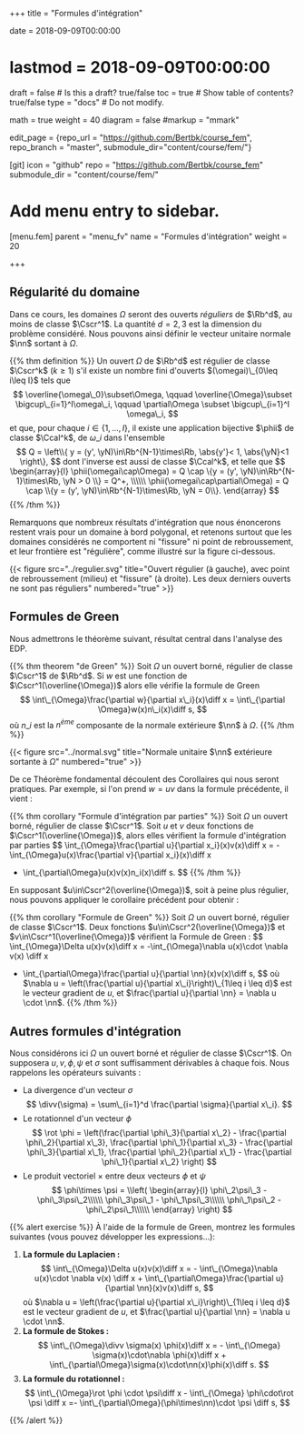 +++
title = "Formules d'intégration"

date = 2018-09-09T00:00:00
# lastmod = 2018-09-09T00:00:00

draft = false  # Is this a draft? true/false
toc = true  # Show table of contents? true/false
type = "docs"  # Do not modify.

math = true
weight = 40
diagram = false
#markup = "mmark"

edit_page = {repo_url = "https://github.com/Bertbk/course_fem", repo_branch = "master", submodule_dir="content/course/fem/"}

[git]
  icon = "github"
  repo = "https://github.com/Bertbk/course_fem"
  submodule_dir = "content/course/fem/"


# Add menu entry to sidebar.
[menu.fem]
  parent = "menu_fv"
  name = "Formules d'intégration"
  weight = 20


+++

$\newcommand{\Cb}{\mathbb{C}}$
$\newcommand{\Rb}{\mathbb{R}}$
$\newcommand{\PS}[2]{\left(#1,#2\right)}$
$\newcommand{\norm}[1]{\left\\|#1\right\\|}$
$\newcommand{\abs}[1]{\left|#1\right|}$
$\newcommand{\xx}{\mathbf{x}}$
$\newcommand{\yy}{\mathbf{y}}$
$\newcommand{\zz}{\mathbf{z}}$
$\newcommand{\nn}{\mathbf{n}}$
$\newcommand{\Ccal}{\mathcal{C}}$
$\newcommand{\Cscr}{\mathscr{C}}$
$\newcommand{\omegai}{\omega\_i}$
$\newcommand{\dsp}{\displaystyle}$
$\newcommand{\diff}{{\rm d}}$
$\newcommand{\divv}{{\rm div}}$
$\newcommand{\rot}{\mathbf{rot}}$
$\newcommand{\phii}{\phi\_i}$
$\newcommand{\yN}{y\_N}$

## Régularité du domaine

Dans ce cours, les domaines $\Omega$ seront des ouverts *réguliers* de $\Rb^d$, au moins de classe $\Cscr^1$. La quantité $d= 2,3$ est la dimension du problème considéré. Nous pouvons ainsi définir le vecteur unitaire normale $\nn$ sortant à $\Omega$.

{{% thm definition %}}
Un ouvert $\Omega$ de $\Rb^d$ est régulier de classe $\Cscr^k$ ($k\geq 1$) s'il existe un nombre fini d'ouverts $(\omegai)\_{0\leq i\leq I}$ tels que
$$
\overline{\omega\_0}\subset\Omega, \qquad \overline{\Omega}\subset \bigcup\_{i=1}^I\omega\_i, \qquad \partial\Omega \subset \bigcup\_{i=1}^I \omega\_i,
$$
et que, pour chaque $i\in\{1,\ldots,I\}$, il existe une application bijective $\phii$ de classe $\Ccal^k$, de $\omega\_i$ dans l'ensemble
$$
Q = \left\\{ y = (y', \yN)\in\Rb^{N-1}\times\Rb, \abs{y'}< 1, \abs{\yN}<1 \right\},
$$
dont l'inverse est aussi de classe $\Ccal^k$, et telle que
$$
\begin{array}{l}
\phii(\omegai\cap\Omega) = Q \cap \{y = (y', \yN)\in\Rb^{N-1}\times\Rb,  \yN > 0 \\} = Q^+, \\\\\\
\phii(\omegai\cap\partial\Omega) = Q \cap \\{y = (y', \yN)\in\Rb^{N-1}\times\Rb,  \yN = 0\\}.
\end{array}
$$
{{% /thm %}}

Remarquons que nombreux résultats d'intégration que nous énoncerons restent vrais pour un domaine à bord polygonal, et retenons surtout que les domaines considérés ne comportent ni "fissure" ni point de rebroussement, et leur frontière est "régulière", comme illustré sur la figure ci-dessous.

{{< figure src="../regulier.svg" title="Ouvert régulier (à gauche), avec point de rebroussement (milieu) et \"fissure\" (à droite). Les deux derniers ouverts ne sont pas réguliers" numbered="true" >}}


## Formules de Green

Nous admettrons le théorème suivant, résultat central dans l'analyse des EDP.

{{% thm theorem "de Green" %}}
Soit $\Omega$ un ouvert borné, régulier de classe $\Cscr^1$ de $\Rb^d$. Si $w$ est une fonction de $\Cscr^1(\overline{\Omega})$ alors elle vérifie la formule de Green
$$
\int\_{\Omega}\frac{\partial w}{\partial x\_i}(x)\diff x = \int\_{\partial \Omega}w(x)n\_i(x)\diff s,
$$
où $n\_i$ est la $n^{ème}$ composante de la normale extérieure $\nn$ à $\Omega$.
{{% /thm %}}

{{< figure src="../normal.svg" title="Normale unitaire $\nn$ extérieure sortante à $\Omega$" numbered="true" >}}

De ce Théorème fondamental découlent des Corollaires qui nous seront pratiques. Par exemple, si l'on prend $w=uv$ dans la formule précédente, il vient :

{{% thm corollary "Formule d'intégration par parties" %}}
Soit $\Omega$ un ouvert borné, régulier de classe $\Cscr^1$. Soit $u$ et $v$ deux fonctions de $\Cscr^1(\overline{\Omega})$, alors elles vérifient la formule d'intégration par parties
$$
\int\_{\Omega}\frac{\partial u}{\partial x\_i}(x)v(x)\diff x =
-\int\_{\Omega}u(x)\frac{\partial v}{\partial x\_i}(x)\diff x
+ \int\_{\partial\Omega}u(x)v(x)n\_i(x)\diff s.
$$
{{% /thm %}}

En supposant $u\in\Cscr^2(\overline{\Omega})$, soit à peine plus régulier, nous pouvons appliquer le corollaire précédent pour obtenir :

{{% thm corollary "Formule de Green" %}}
Soit $\Omega$ un ouvert borné, régulier de classe $\Cscr^1$. Deux fonctions $u\in\Cscr^2(\overline{\Omega})$ et $v\in\Cscr^1(\overline{\Omega})$ vérifient la Formule de Green :
$$
\int\_{\Omega}\Delta u(x)v(x)\diff x =
-\int\_{\Omega}\nabla u(x)\cdot \nabla v(x) \diff x
+ \int\_{\partial\Omega}\frac{\partial u}{\partial \nn}(x)v(x)\diff s,
$$
où $\nabla u = \left(\frac{\partial u}{\partial x\_i}\right)\_{1\leq i \leq d}$ est le vecteur gradient de $u$, et $\frac{\partial u}{\partial \nn} = \nabla u \cdot \nn$.
{{% /thm %}}


## Autres formules d'intégration

Nous considérons ici $\Omega$ un ouvert borné et régulier de classe $\Cscr^1$. On supposera $u,v, \phi, \psi$ et $\sigma$
sont suffisamment dérivables à chaque fois.  Nous rappelons les opérateurs suivants :

- La divergence d'un vecteur $\sigma$
$$
\divv(\sigma) = \sum\_{i=1}^d \frac{\partial \sigma}{\partial x\_i}.
$$
- Le rotationnel d'un vecteur $\phi$
$$
\rot \phi = \left(\frac{\partial \phi\_3}{\partial x\_2} - \frac{\partial \phi\_2}{\partial x\_3},
\frac{\partial \phi\_1}{\partial x\_3} - \frac{\partial \phi\_3}{\partial x\_1},
\frac{\partial \phi\_2}{\partial x\_1} - \frac{\partial \phi\_1}{\partial x\_2}
\right)
$$
- Le produit vectoriel $\times$ entre deux vecteurs $\phi$ et $\psi$
$$
\phi\times \psi = 
\\left(
  \begin{array}{l}
  \phi\_2\psi\_3 - \phi\_3\psi\_2\\\\\\
  \phi\_3\psi\_1 - \phi\_1\psi\_3\\\\\\
  \phi\_1\psi\_2 - \phi\_2\psi\_1\\\\\\
  \end{array}
\right)
$$


{{% alert exercise %}}
À l'aide de la formule de Green, montrez les formules suivantes (vous pouvez développer les expressions...):

1. **La formule du Laplacien :**
$$
\int\_{\Omega}\Delta u(x)v(x)\diff x = -
\int\_{\Omega}\nabla u(x)\cdot \nabla v(x) \diff x +
\int\_{\partial\Omega}\frac{\partial u}{\partial \nn}(x)v(x)\diff s,
$$
où $\nabla u = \left(\frac{\partial u}{\partial x\_i}\right)\_{1\leq i \leq d}$ est le vecteur gradient de $u$, et $\frac{\partial u}{\partial \nn} = \nabla u \cdot \nn$.
2. **La formule de Stokes :**
$$
\int\_{\Omega}\divv \sigma(x) \phi(x)\diff x = -
\int\_{\Omega} \sigma(x)\cdot\nabla \phi(x)\diff x +
\int\_{\partial\Omega}\sigma(x)\cdot\nn(x)\phi(x)\diff s.
$$
3. **La formule du rotationnel :**
$$
\int\_{\Omega}\rot \phi \cdot \psi\diff x -
\int\_{\Omega} \phi\cdot\rot \psi \diff x =-
\int\_{\partial\Omega}(\phi\times\nn)\cdot \psi \diff s,
$$

{{% /alert %}}

<!-- 
\begin{correction}
  \begin{enumerate}
  \item Nous pouvons calculer direction par direction (l'inversion somme-intégrale est rendue possible puisque $\Omega$ est borné et la somme finie) :
    $$
      \int\_{\Omega}\Delta u(x)v(x)\diff x =
      \int\_{\Omega}\sum_{j=1}^3\frac{\partial^2 u}{\partial x_j^2}(x) v(x) \diff x =
      \sum_{j=1}^3\int\_{\Omega}\frac{\partial^2 u}{\partial x_j^2}(x) v(x) \diff x.
    $$
Nous appliquons ensuite la formule de Green et re-regroupons les sommes :
$$
  \begin{array}{r c l}
\dsp      \sum_{j=1}^3\int\_{\Omega}\frac{\partial^2 u}{\partial x_j^2}(x) v(x) \diff x
      &=&
    \dsp  \sum_{j=1}^3\left[-\int\_{\Omega}\frac{\partial u}{\partial x_j}(x)\frac{\partial v}{\partial x_j}(x) \diff x
      +\int\_{\partial\Omega}\frac{\partial u}{\partial x_j}(x)v(x)n_j(x) \diff x\right]\\
\dsp     & =&
\dsp      -\int\_{\Omega}\sum_{j=1}^3\frac{\partial u}{\partial x_j}(x)\frac{\partial v}{\partial x_j}(x) \diff x
              +\int\_{\partial\Omega}\sum_{j=1}^3\left[\frac{\partial u}{\partial x_j}(x)n_j(x)\right]v(x) \diff x\\
      & =&\dsp -\int\_{\Omega}\nabla u(x)\cdot\nabla v(x) \diff x
           +\int\_{\partial\Omega}(\nabla u(x)\cdot \nn(x)) v(x)n_j(x) \diff x.
  \end{array}
    $$
    Comme $\nabla u(x)\cdot\nn(x) = \dn u(x)$, le résultat est démontré.
  \item Nous appliquons la même idée :
    $$
      \begin{array}{>{\dsp}r c >{\dsp}l}
        \int\_{\Omega}\divv \sigma(x) \phi(x)\diff x
        &=& \int\_{\Omega}\sum_{j=1}^3\frac{\partial  \sigma_j}{\partial x_j}(x) \phi(x)\diff x \\
        &=&  \sum_{j=1}^3 \int\_{\Omega}\frac{\partial  \sigma_j}{\partial x_j}(x) \phi(x)\diff x.
      \end{array}
    $$
    À l'aide de la formule de Green, nous obtenons
    $$
      \begin{array}{>{\dsp}r c >{\dsp}l}
        \sum_{j=1}^3 \int\_{\Omega}\frac{\partial  \sigma_j}{\partial x_j}(x) \phi(x)\diff x
        & = & \sum_{j=1}^3 \left[-\int\_{\Omega}\sigma_j(x) \frac{\partial\phi}{\partial x_j}(x)\diff x
              +\int\_{\partial\Omega}\sigma_j(x) \phi(x) n_j(x)\diff s\right]\\
        & = &  -\int\_{\Omega} \sum_{j=1}^3\left[\sigma_j(x)\frac{\partial\phi}{\partial x_j}(x)\right]\diff x   +\int\_{\partial\Omega} \sum_{j=1}^3\left[\sigma_j(x) n_j(x)\right]\phi(x) \diff s\\
        & = &  -\int\_{\Omega} \sigma(x)\cdot \nabla\phi(x)\diff x
              +\int\_{\partial\Omega} (\sigma(x) \cdot\nn(x))\phi(x) \diff s.\\
      \end{array}
    $$
  \item Pour simplifier, nous notons $\partial_j = \frac{\partial}{\partial x_j}$ :
    $$
      \begin{array}{>{\dsp}r c >{\dsp}l}
        \int\_{\Omega}\rot \phi \cdot \psi\diff x
        & = & \int\_{\Omega}\left[\partial_2\phi\_3 - \partial_3\phi\_2\right]\psi_1
              +\left[\partial_3\phi\_1 - \partial_1\phi\_3\right]\psi_2
              +\left[\partial_1\phi\_2 - \partial_2\phi\_1\right]\psi_3\diff x\$$0.2cm]
        & = & - \int\_{\Omega} \phi\_3\partial_2\psi_1 - \phi\_2\partial_3\psi_1
              +\phi\_1\partial_3\psi_2 - \phi\_3\partial_1\psi_2
              +\phi\_2\partial_1\psi_3 - \phi\_1\partial_2\psi_3\diff x\$$0.2cm]
        &   & \quad+ \int\_{\partial\Omega}\left[\phi\_3n_2 - \phi\_2n_3\right]\psi_1
              +\left[\phi\_1n_3 - \phi\_3n_1\right]\psi_2
              +\left[\phi\_2n_1 - \phi\_1n_2\right]\psi_3
              \diff s\$$0.2cm]
        & = & - \int\_{\Omega}
              \left[\partial_3\psi_2-\partial_2\psi_3\right]\phi\_1+
              \left[\partial_1\psi_3-\partial_3\psi_1\right]\phi\_2+
              \left[\partial_2\psi_1-\partial_1\psi_2\right]\phi\_3\$$0.2cm]
        &   & \quad+ \int\_{\partial\Omega}(\phi\times\nn)\cdot\psi
              \diff s\$$0.2cm]
        & = & \int\_{\Omega} \phi\cdot\rot \psi \diff x + \int\_{\partial\Omega}(\phi\times\nn)\cdot\psi
              \diff s\\
      \end{array}
    $$
    
  \end{enumerate}
\end{correction} -->